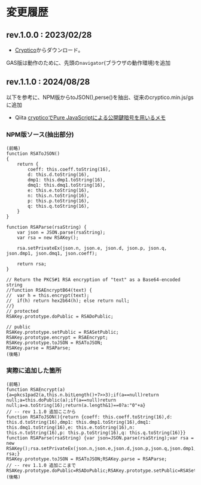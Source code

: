 # 変更履歴

## rev.1.0.0 : 2023/02/28

- [Cryptico](https://wwwtyro.github.io/cryptico/)からダウンロード。

GAS版は動作のために、先頭の`navigator`(ブラウザの動作環境)を追加

## rev.1.1.0 : 2024/08/28

以下を参考に、NPM版からtoJSON(),perse()を抽出、従来のcryptico.min.js/gsに追加

- Qiita [crypticoでPure JavaScriptによる公開鍵暗号を用いるメモ](https://qiita.com/miyanaga/items/8692d0742a49fb37a6da)

### NPM版ソース(抽出部分)

```
(前略)
function RSAToJSON()
{
    return {
        coeff: this.coeff.toString(16),
        d: this.d.toString(16),
        dmp1: this.dmp1.toString(16),
        dmq1: this.dmq1.toString(16),
        e: this.e.toString(16),
        n: this.n.toString(16),
        p: this.p.toString(16),
        q: this.q.toString(16),
    }
}

function RSAParse(rsaString) {
    var json = JSON.parse(rsaString);
    var rsa = new RSAKey();

    rsa.setPrivateEx(json.n, json.e, json.d, json.p, json.q, json.dmp1, json.dmq1, json.coeff);

    return rsa;
}

// Return the PKCS#1 RSA encryption of "text" as a Base64-encoded string
//function RSAEncryptB64(text) {
//  var h = this.encrypt(text);
//  if(h) return hex2b64(h); else return null;
//}
// protected
RSAKey.prototype.doPublic = RSADoPublic;

// public
RSAKey.prototype.setPublic = RSASetPublic;
RSAKey.prototype.encrypt = RSAEncrypt;
RSAKey.prototype.toJSON = RSAToJSON;
RSAKey.parse = RSAParse;
(後略)
```

### 実際に追加した箇所

```
(前略)
function RSAEncrypt(a){a=pkcs1pad2(a,this.n.bitLength()+7>>3);if(a==null)return null;a=this.doPublic(a);if(a==null)return null;a=a.toString(16);return(a.length&1)==0?a:"0"+a}
// -- rev 1.1.0 追加ここから
function RSAToJSON(){return {coeff: this.coeff.toString(16),d: this.d.toString(16),dmp1: this.dmp1.toString(16),dmq1: this.dmq1.toString(16),e: this.e.toString(16),n: this.n.toString(16),p: this.p.toString(16),q: this.q.toString(16)}}
function RSAParse(rsaString) {var json=JSON.parse(rsaString);var rsa = new RSAKey();rsa.setPrivateEx(json.n,json.e,json.d,json.p,json.q,json.dmp1,json.dmq1,json.coeff);return rsa;}
RSAKey.prototype.toJSON = RSAToJSON;RSAKey.parse = RSAParse;
// -- rev 1.1.0 追加ここまで
RSAKey.prototype.doPublic=RSADoPublic;RSAKey.prototype.setPublic=RSASetPublic;
(後略)
```
